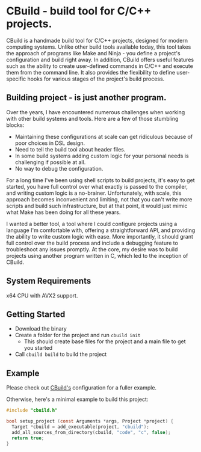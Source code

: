 # CBuild - build tool for C/C++ projects.

CBuild is a handmade build tool for C/C++ projects, designed for modern computing systems. Unlike other build tools
available today, this tool takes the approach of programs like Make and Ninja - you define a project's configuration and
build right away. In addition, CBuild offers useful features such as the ability to create user-defined commands in
C/C++ and execute them from the command line. It also provides the flexibility to define user-specific hooks for various
stages of the project's build process.

## Building project - is just another program.

Over the years, I have encountered numerous challenges when working with other build systems and tools. Here are a few of those stumbling blocks:
- Maintaining these configurations at scale can get ridiculous because of poor choices in DSL design.
- Need to tell the build tool about header files.
- In some build systems adding custom logic for your personal needs is challenging if possible at all.
- No way to debug the configuration.

For a long time I've been using shell scripts to build projects, it's easy to get started, you have full control over
what exactly is passed to the compiler, and writing custom logic is a no-brainer. Unfortunately, with scale, this approach
becomes inconvenient and limiting, not that you can't write more scripts and build such infrastructure, but at that point,
it would just mimic what Make has been doing for all these years.

I wanted a better tool, a tool where I could configure projects using a language I'm comfortable with, offering a
straightforward API, and providing the ability to write custom logic with ease. More importantly, it should grant full
control over the build process and include a debugging feature to troubleshoot any issues promptly. At the core, my 
desire was to build projects using another program written in C, which led to the inception of CBuild.

## System Requirements

x64 CPU with AVX2 support.

## Getting Started

- Download the binary
- Create a folder for the project and run `cbuild init`
  - This should create base files for the project and a main file to get you started
- Call `cbuild build` to build the project

## Example

Please check out [CBuild's](./project/build.cpp) configuration for a fuller example.

Otherwise, here's a minimal example to build this project:

```c
#include "cbuild.h"

bool setup_project (const Arguments *args, Project *project) {
  Target *cbuild = add_executable(project, "cbuild");
  add_all_sources_from_directory(cbuild, "code", "c", false);
  return true;
}
```